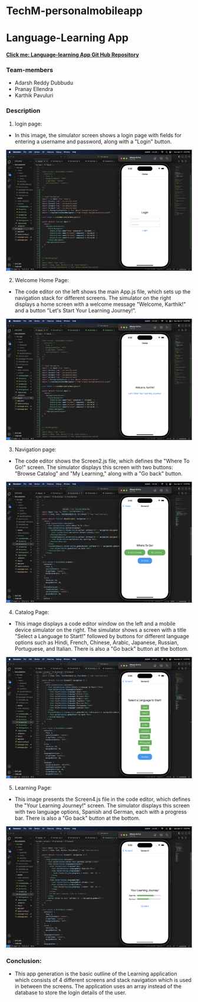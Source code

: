 # TechM-personalmobileapp

# Language-Learning App

#### [Click me: Language-learning App Git Hub Repository](https://github.com/dubbuday/TechM-personalmobileapp.git)

### Team-members
- Adarsh Reddy Dubbudu
- Pranay Ellendra
- Karthik Pavuluri

### Description

1. login page:

- In this image, the simulator screen shows a login page with fields for entering a username and password, along with a "Login" button.

![image1](images/loginpage_screen1.png)

2. Welcome Home Page:

- The code editor on the left shows the main App.js file, which sets up the navigation stack for different screens. The simulator on the right displays a home screen with a welcome message "Welcome, Karthik!" and a button "Let's Start Your Learning Journey!".

![image2](images/homepage_screen1.png)

3. Navigation page:

- The code editor shows the Screen2.js file, which defines the "Where To Go!" screen. The simulator displays this screen with two buttons: "Browse Catalog" and "My Learning," along with a "Go back" button.

![image3](images/navigation_screen2.png)

4. Catalog Page:

- This image displays a code editor window on the left and a mobile device simulator on the right. The simulator shows a screen with a title "Select a Language to Start!" followed by buttons for different language options such as Hindi, French, Chinese, Arabic, Japanese, Russian, Portuguese, and Italian. There is also a "Go back" button at the bottom.

![image4](images/catalog_screen3.png)

5. Learning Page:

- This image presents the Screen4.js file in the code editor, which defines the "Your Learning Journey!" screen. The simulator displays this screen with two language options, Spanish and German, each with a progress bar. There is also a "Go back" button at the bottom.

![image5](images/mylearning_screen4.png)

### Conclusion:

- This app generation is the basic outline of the Learning application which consists of 4 different screens and stack navigation which is used in between the screens. The application uses an array instead of the database to store the login details of the user. 

